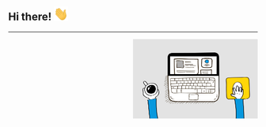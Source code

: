## Hi there! <img src="Assets/Hi.gif" width="29px">
---
  <img align="right" src="Assets/6M8G.gif" width="50%" title="Intro Card" alt="Intro Card">


<!--
**senornueve/senornueve** is a ✨ _special_ ✨ repository because its `README.md` (this file) appears on your GitHub profile.

Here are some ideas to get you started:

- 🔭 I’m currently working on ...
- 🌱 I’m currently learning ...
- 👯 I’m looking to collaborate on ...
- 🤔 I’m looking for help with ...
- 💬 Ask me about ...
- 📫 How to reach me: ...
- 😄 Pronouns: ...
- ⚡ Fun fact: ...
-->

